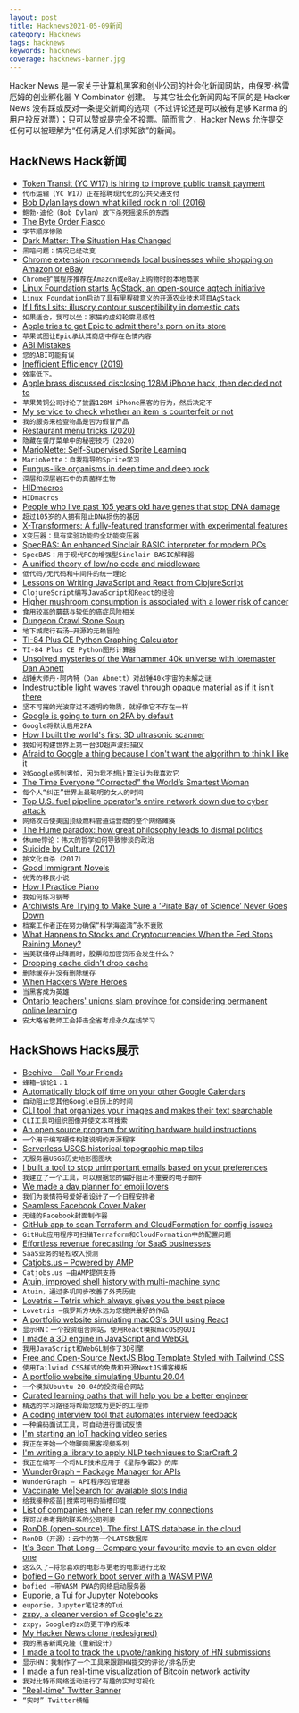 ```yaml
---
layout: post
title: Hacknews2021-05-09新闻
category: Hacknews
tags: hacknews
keywords: hacknews
coverage: hacknews-banner.jpg
---
```


Hacker News 是一家关于计算机黑客和创业公司的社会化新闻网站，由保罗·格雷厄姆的创业孵化器 Y Combinator 创建。
与其它社会化新闻网站不同的是 Hacker News 没有踩或反对一条提交新闻的选项（不过评论还是可以被有足够 Karma 的用户投反对票）；只可以赞或是完全不投票。简而言之，Hacker News 允许提交任何可以被理解为“任何满足人们求知欲”的新闻。

## HackNews Hack新闻


- [Token Transit (YC W17) is hiring to improve public transit payment](https://www.ycombinator.com/companies/token-transit/jobs/Rx4iZh5is-senior-software-engineer)
- `代币运输（YC W17）正在招聘现代化的公共交通支付`
- [Bob Dylan lays down what killed rock n roll (2016)](https://medium.com/cuepoint/like-it-is-bob-dylan-explains-what-really-killed-rock-n-roll-f6a4b6587a1a)
- `鲍勃·迪伦（Bob Dylan）放下杀死摇滚乐的东西`
- [The Byte Order Fiasco](https://justine.lol/endian.html)
- `字节顺序惨败`
- [Dark Matter: The Situation Has Changed](http://backreaction.blogspot.com/2021/05/dark-matter-situation-has-changed.html?m=1)
- `黑暗问题：情况已经改变`
- [Chrome extension recommends local businesses while shopping on Amazon or eBay](https://chrome.google.com/webstore/detail/buy-nearby/egoikpnpdihpdfenconkdnndbnhcfmkj)
- `Chrome扩展程序推荐在Amazon或eBay上购物时的本地商家`
- [Linux Foundation starts AgStack, an open-source agtech initiative](https://investableuniverse.com/2021/05/05/linux-foundation-agstack-open-source-agriculture-technology/)
- `Linux Foundation启动了具有里程碑意义的开源农业技术项目AgStack`
- [If I fits I sits: illusory contour susceptibility in domestic cats](https://www.sciencedirect.com/science/article/abs/pii/S0168159121001258)
- `如果适合，我可以坐：家猫的虚幻轮廓易感性`
- [Apple tries to get Epic to admit there's porn on its store](https://kotaku.com/apple-tries-really-hard-to-get-epic-to-admit-theres-por-1846849388)
- `苹果试图让Epic承认其商店中存在色情内容`
- [ABI Mistakes](https://elronnd.net/writ/boring/2021-05-07_abi-wrong.html)
- `您的ABI可能有误`
- [Inefficient Efficiency (2019)](https://medium.com/@kentbeck_7670/inefficient-efficiency-5b3ab5294791)
- `效率低下。`
- [Apple brass discussed disclosing 128M iPhone hack, then decided not to](https://arstechnica.com/gadgets/2021/05/apple-brass-discussed-disclosing-128-million-iphone-hack-then-decided-not-to/)
- `苹果黄铜公司讨论了披露128M iPhone黑客的行为，然后决定不`
- [My service to check whether an item is counterfeit or not](https://bychgroup.com/i-make-200000-year-by-writing-order-notes/)
- `我的服务来检查物品是否为假冒产品`
- [Restaurant menu tricks (2020)](https://www.bbc.com/future/article/20171120-the-secret-tricks-hidden-inside-restaurant-menus)
- `隐藏在餐厅菜单中的秘密技巧（2020）`
- [MarioNette: Self-Supervised Sprite Learning](https://arxiv.org/abs/2104.14553)
- `MarioNette：自我指导的Sprite学习`
- [Fungus-like organisms in deep time and deep rock](https://natureecoevocommunity.nature.com/posts/16369-fungus-like-organisms-in-deep-time-and-deep-rock)
- `深层和深层岩石中的真菌样生物`
- [HIDmacros](http://www.hidmacros.eu/whatisit.php)
- `HIDmacros`
- [People who live past 105 years old have genes that stop DNA damage](https://www.newscientist.com/article/2277000-people-who-live-past-105-years-old-have-genes-that-stop-dna-damage/)
- `超过105岁的人拥有阻止DNA损伤的基因`
- [X-Transformers: A fully-featured transformer with experimental features](https://github.com/lucidrains/x-transformers)
- `X变压器：具有实验功能的全功能变压器`
- [SpecBAS: An enhanced Sinclair BASIC interpreter for modern PCs](https://github.com/ZXDunny/SpecBAS)
- `SpecBAS：用于现代PC的增强型Sinclair BASIC解释器`
- [A unified theory of low/no code and middleware](https://mslotnick.substack.com/p/a-unified-theory-of-lowno-code-middleware)
- `低代码/无代码和中间件的统一理论`
- [Lessons on Writing JavaScript and React from ClojureScript](https://jerue.org/blog/lessons-on-writing-javascript-and-react-from-clojurescript/)
- `ClojureScript编写JavaScript和React的经验`
- [Higher mushroom consumption is associated with a lower risk of cancer](https://www.sciencedaily.com/releases/2021/04/210421200133.htm)
- `食用较高的蘑菇与较低的癌症风险相关`
- [Dungeon Crawl Stone Soup](https://crawl.develz.org/)
- `地下城爬行石汤–开源的无赖冒险`
- [TI-84 Plus CE Python Graphing Calculator](https://education.ti.com/en/products/calculators/graphing-calculators/ti-84-plus-ce-python)
- `TI-84 Plus CE Python图形计算器`
- [Unsolved mysteries of the Warhammer 40k universe with loremaster Dan Abnett](https://arstechnica.com/?p=1762186)
- `战锤大师丹·阿内特（Dan Abnett）对战锤40k宇宙的未解之谜`
- [Indestructible light waves travel through opaque material as if it isn’t there](https://physicsworld.com/indestructible-light-waves-travel-through-opaque-material-as-if-it-isnt-there/)
- `坚不可摧的光波穿过不透明的物质，就好像它不存在一样`
- [Google is going to turn on 2FA by default](https://arstechnica.com/gadgets/2021/05/google-will-soon-start-automatically-enrolling-users-in-2fa/)
- `Google将默认启用2FA`
- [How I built the world's first 3D ultrasonic scanner](https://www.alextoussaint.com/2021-04-28_How-I-built-an-ultrasonic-3d-scanner.html)
- `我如何构建世界上第一台3D超声波扫描仪`
- [Afraid to Google a thing because I don't want the algorithm to think I like it](https://twitter.com/jjcollinsworth/status/1390328342533054472)
- `对Google感到害怕，因为我不想让算法认为我喜欢它`
- [The Time Everyone “Corrected” the World’s Smartest Woman](https://priceonomics.com/the-time-everyone-corrected-the-worlds-smartest/)
- `每个人“纠正”世界上最聪明的女人的时间`
- [Top U.S. fuel pipeline operator's entire network down due to cyber attack](https://www.reuters.com/technology/colonial-pipeline-halts-all-pipeline-operations-after-cybersecurity-attack-2021-05-08/)
- `网络攻击使美国顶级燃料管道运营商的整个网络瘫痪`
- [The Hume paradox: how great philosophy leads to dismal politics](https://www.prospectmagazine.co.uk/philosophy/david-hume-paradox-philosophy-politics-mistakes)
- `休ume悖论：伟大的哲学如何导致惨淡的政治`
- [Suicide by Culture (2017)](https://250bpm.com/blog:113/)
- `按文化自杀（2017）`
- [Good Immigrant Novels](https://www.thedriftmag.com/good-immigrant-novels/)
- `优秀的移民小说`
- [How I Practice Piano](https://frogurncitadel.wordpress.com/2021/03/27/how-i-practice-piano/)
- `我如何练习钢琴`
- [Archivists Are Trying to Make Sure a ‘Pirate Bay of Science’ Never Goes Down](https://www.vice.com/en/article/pa7jxb/archivists-are-trying-to-make-sure-a-pirate-bay-of-science-never-goes-down)
- `档案工作者正在努力确保“科学海盗湾”永不衰败`
- [What Happens to Stocks and Cryptocurrencies When the Fed Stops Raining Money?](https://www.wsj.com/articles/what-happens-to-stocks-and-cryptocurrencies-when-the-fed-stops-raining-money-11620446420)
- `当美联储停止降雨时，股票和加密货币会发生什么？`
- [Dropping cache didn’t drop cache](https://blog.twitter.com/engineering/en_us/topics/open-source/2021/dropping-cache-didnt-drop-cache.html)
- `删除缓存并没有删除缓存`
- [When Hackers Were Heroes](https://cacm.acm.org/magazines/2021/4/251341-when-hackers-were-heroes/fulltext#references)
- `当黑客成为英雄`
- [Ontario teachers' unions slam province for considering permanent online learning](https://beta.ctvnews.ca/local/toronto/2021/5/5/1_5415237.html)
- `安大略省教师工会抨击全省考虑永久在线学习`


## HackShows Hacks展示

- [ Beehive – Call Your Friends](https://www.askbeehive.com/)
- `蜂箱–谈论1：1`
- [ Automatically block off time on your other Google Calendars](https://calendarpush.com/)
- `自动阻止您其他Google日历上的时间`
- [ CLI tool that organizes your images and makes their text searchable](https://www.npmjs.com/package/cluttr)
- `CLI工具可组织图像并使文本可搜索`
- [ An open source program for writing hardware build instructions](https://gitbuilding.io/)
- `一个用于编写硬件构建说明的开源程序`
- [ Serverless USGS historical topographic map tiles](https://kylebarron.dev/usgs-topo-mosaic)
- `无服务器USGS历史地形图图块`
- [ I built a tool to stop unimportant emails based on your preferences](https://www.inmoat.com/)
- `我建立了一个工具，可以根据您的偏好阻止不重要的电子邮件`
- [ We made a day planner for emoji lovers](https://apps.apple.com/in/app/notmoji/id1557831831)
- `我们为表情符号爱好者设计了一个日程安排者`
- [ Seamless Facebook Cover Maker](https://quotescover.com/tools/facebook-cover-photo-maker)
- `无缝的Facebook封面制作器`
- [ GitHub app to scan Terraform and CloudFormation for config issues](https://github.com/apps/iacbot)
- `GitHub应用程序可扫描Terraform和CloudFormation中的配置问题`
- [ Effortless revenue forecasting for SaaS businesses](https://saascast.io)
- `SaaS业务的轻松收入预测`
- [ Catjobs.us – Powered by AMP](https://catjobs.us/)
- `Catjobs.us –由AMP提供支持`
- [ Atuin, improved shell history with multi-machine sync](https://github.com/ellie/atuin)
- `Atuin，通过多机同步改善了外壳历史`
- [ Lovetris – Tetris which always gives you the best piece](https://unrealwill.github.io/lovetris/)
- `Lovetris –俄罗斯方块永远为您提供最好的作品`
- [ A portfolio website simulating macOS's GUI using React](https://portfolio.zxh.io)
- `显示HN：一个投资组合网站，使用React模拟macOS的GUI`
- [ I made a 3D engine in JavaScript and WebGL](https://github.com/victorqribeiro/3Dengine)
- `我用JavaScript和WebGL制作了3D引擎`
- [ Free and Open-Source NextJS Blog Template Styled with Tailwind CSS](https://github.com/ixartz/Next-js-Blog-Boilerplate)
- `使用Tailwind CSS样式的免费和开源NextJS博客模板`
- [ A portfolio website simulating Ubuntu 20.04](https://vivek9patel.github.io/)
- `一个模拟Ubuntu 20.04的投资组合网站`
- [ Curated learning paths that will help you be a better engineer](http://tiny.school/)
- `精选的学习路径将帮助您成为更好的工程师`
- [ A coding interview tool that automates interview feedback](https://www.hackerearth.com/recruit/facecode/)
- `一种编码面试工具，可自动进行面试反馈`
- [ I'm starting an IoT hacking video series](https://www.youtube.com/watch?v=DAXfTXfFAXU)
- `我正在开始一个物联网黑客视频系列`
- [ I'm writing a library to apply NLP techniques to StarCraft 2](https://github.com/ZephyrBlu/sc2-build-tokenizer)
- `我正在编写一个将NLP技术应用于《星际争霸2》的库`
- [ WunderGraph – Package Manager for APIs](http://wundergraph.com/)
- `WunderGraph – API程序包管理器`
- [ Vaccinate Me|Search for available slots India](https://www.vaccinateme.in/)
- `给我接种疫苗|搜索可用的插槽印度`
- [ List of companies where I can refer my connections](https://viggy28.dev/article/companies-where-i-can-refer/)
- `我可以参考我的联系的公司列表`
- [ RonDB (open-source): The first LATS database in the cloud](https://www.rondb.com/)
- `RonDB（开源）：云中的第一个LATS数据库`
- [ It's Been That Long – Compare your favourite movie to an even older one](https://itsbeenthatlong.jonabrams.com/)
- `这么久了–将您喜欢的电影与更老的电影进行比较`
- [ bofied – Go network boot server with a WASM PWA](https://github.com/pojntfx/bofied)
- `bofied –带WASM PWA的网络启动服务器`
- [ Euporie, a Tui for Jupyter Notebooks](https://github.com/joouha/euporie)
- `euporie，Jupyter笔记本的Tui`
- [ zxpy, a cleaner version of Google's zx](https://github.com/tusharsadhwani/zxpy)
- `zxpy，Google的zx的更干净的版本`
- [ My Hacker News clone (redesigned)](https://hacker-news-dj.netlify.app/)
- `我的黑客新闻克隆（重新设计）`
- [ I made a tool to track the upvote/ranking history of HN submissions](https://upvotetracker.com/)
- `显示HN：我制作了一个工具来跟踪HN提交的评论/排名历史`
- [ I made a fun real-time visualization of Bitcoin network activity](https://bits.monospace.live)
- `我对比特币网络活动进行了有趣的实时可视化`
- [ "Real-time" Twitter Banner](https://github.com/trungdq88/real-time-twitter-banner)
- `“实时” Twitter横幅`

